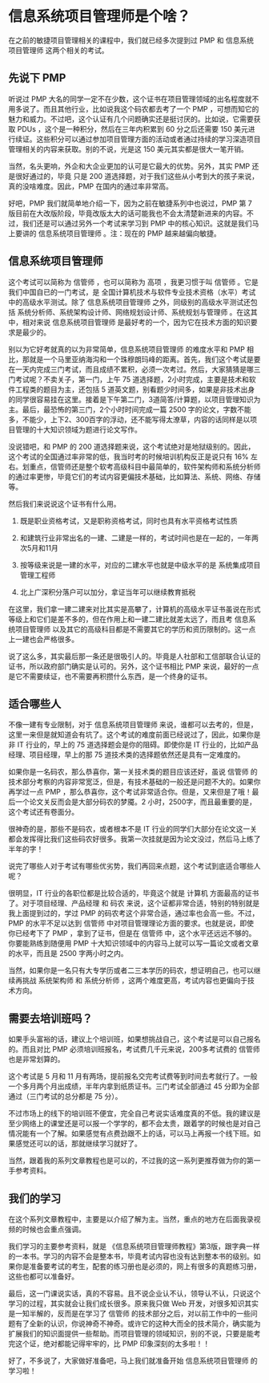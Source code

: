 # 信息系统项目管理师是个啥？

在之前的敏捷项目管理相关的课程中，我们就已经多次提到过 PMP 和 信息系统项目管理师 这两个相关的考试。

## 先说下 PMP 

听说过 PMP 大名的同学一定不在少数，这个证书在项目管理领域的出名程度就不用多说了。而且其他行业，比如说我这个码农都去考了一个 PMP ，可想而知它的魅力和威力。不过吧，这个认证有几个问题确实还是挺讨厌的。比如说，它需要获取 PDUs ，这个是一种积分，然后在三年内积累到 60 分之后还需要 150 美元进行续证。这些积分可以通过参加项目管理方面的活动或者通过持续的学习深造项目管理相关的内容来获取。别的不说，光是这 150 美元其实都是很大一笔开销。

当然，名头更响，外企和大企业更加的认可是它最大的优势。另外，其实 PMP 还是很好通过的，毕竟 只是 200 道选择题，对于我们这些从小考到大的孩子来说，真的没啥难度。因此，PMP 在国内的通过率非常高。

好吧，PMP 我们就简单地介绍一下，因为之前在敏捷系列中也说过，PMP 第 7 版目前在大改版阶段，毕竟改版太大的话可能我也不会太清楚新进来的内容。不过，我们还是可以通过另外一个考试来学习到 PMP 中的核心知识。这就是我们马上要讲的 信息系统项目管理师 。注：现在的 PMP 越来越偏向敏捷。

## 信息系统项目管理师

这个考试可以简称为 信管师 ，也可以简称为 高项 ，我更习惯于叫 信管师 。它是我们中国自已的一门考试，是 全国计算机技术与软件专业技术资格（水平）考试 中的高级水平测试。除了 信息系统项目管理师 之外，同级别的高级水平测试还包括 系统分析师、系统架构设计师、网络规划设计师、系统规划与管理师 。在这其中，相对来说 信息系统项目管理师 是最好考的一个，因为它在技术方面的知识要求是最少的。

别以为它好考就真的以为非常简单，信息系统项目管理师 的难度水平和 PMP 相比，那就是一个马里亚纳海沟和一个珠穆朗玛峰的距离。首先，我们这个考试是要在一天内完成三门考试，而且成绩不累积，必须一次考过。然后，大家猜猜是哪三门考试呢？不卖关子，第一门，上午 75 道选择题，2小时完成，主要是技术和软件工程类的题目为主，还包括 5 道英文题，别看题少时间多，如果是非技术出身的同学很容易挂在这里。接着是下午第二门，3道简答/计算题，以项目管理知识为主。最后，最恐怖的第三门，2个小时时间完成一篇 2500 字的论文，字数不能多，不能少，上下2、300百字的浮动，还不能写得太潦草，内容的话同样是以项目管理的十大知识领域为题进行论文写作。

没说错吧，和 PMP 的 200 道选择题来说，这个考试绝对是地狱级别的。因此，这个考试的全国通过率非常的低，我当时考的时候培训机构反正是说只有 16% 左右。划重点，信管师还是整个软考高级科目中最简单的，软件架构师和系统分析师的通过率更惨，毕竟它们的考试内容更偏技术基础，比如算法、系统、网络、存储等。

然后我们来说说这个证书有什么用。

1. 既是职业资格考试，又是职称资格考试，同时也具有水平资格考试性质

2. 和建筑行业非常出名的一建、二建是一样的，考试时间也是在一起的，一年两次5月和11月

3. 按等级来说是一建的水平，对应的二建水平也就是中级水平的是 系统集成项目管理工程师

4. 北上广深积分落户可以加分，拿证当年可以继续教育抵税

在这里，我们拿一建二建来对比其实是高攀了，计算机的高级水平证书虽说在形式等级上和它们是差不多的，但在作用上和一建二建比就差太远了，而且考 信息系统项目管理师 以及其它的高级科目都是不需要其它的学历和资历限制的。这一点上一建也会严格很多。

说了这么多，其实最后那一条还是很吸引人的。毕竟是人社部和工信部联合认证的证书，所以政府部门确实是认可的。另外，这个证书相比 PMP 来说，最好的一点是它不需要续证，也不需要再积攒什么东西，是一个终身的证书。

## 适合哪些人

不像一建有专业限制，对于 信息系统项目管理师 来说，谁都可以去考的，但是，这里一来但是就知道会有坑了。这个考试的难度前面已经说过了，因此，如果你是非 IT 行业的，早上的 75 道选择题会是你的阻碍。即使你是 IT 行业的，比如产品经理、项目经理，早上的那 75 道技术类的选择题依然还是具有一定难度的。

如果你是一名码农，那么恭喜你，第一关技术类的题目应该还好，虽说 信管师 的技术部分考察的内容非常宽泛，但是，有技术基础的一般还是问题不大的。如果你再学过一点 PMP ，那么恭喜你，这个考试非常适合你。但是，又来但是了哦！最后一个论文关反而会是大部分码农的梦魇。2 小时，2500字，而且最重要的是，这个考试还有卷面分。

很神奇的是，那些不是码农，或者根本不是 IT 行业的同学们大部分在论文这一关都会发挥得比我们这些码农好很多。我第一次挂就是因为论文没过，然后马上练了半年的字！

说完了哪些人对于考试有哪些优劣势，我们再回来点题，这个考试到底适合哪些人呢？

很明显，IT 行业的各职位都是比较合适的，毕竟这个就是 计算机 方面最高的证书了。对于项目经理、产品经理 和 码农 来说，这个证都非常合适，特别的特别就是我上面提到过的，学过 PMP 的码农考这个非常合适，通过率也会高一些。不过，PMP 的水平不足以达到 信管师 中对项目管理理论方面的要求。也就是说，即使你已经考下了 PMP ，拿到了证书，但是在 信管师 中，这个水平还远远不够的。你要能熟练到随便用 PMP 十大知识领域中的内容马上就可以写一篇论文或者文章的水平，而且是 2500 字两小时之内。

当然，如果你是一名只有大专学历或者二三本学历的码农，想证明自己，也可以继续再挑战 系统架构师 和 系统分析师 ，这两个难度更高，考试内容也更偏向于技术方向。

## 需要去培训班吗？

如果手头富裕的话，建议上个培训班，如果想挑战自己，这个考试是可以自己报名的。而且对比 PMP 必须培训班报名，考试费几千元来说，200多考试费的 信管师 也是非常划算的。

这个考试是 5 月和 11 月有两场，提前报名交完考试费等到时间去考就行了。一般一个多月两个月出成绩，半年内拿到纸质证书。三门考试全部通过 45 分即为全部通过（三门考试的总分都是 75 分）。

不过市场上的线下的培训班不便宜，完全自己考说实话难度真的不低。我的建议是至少网络上的课堂还是可以报一个学学的，都不会太贵，跟着学的时候也是对自己情况能有一个了解。如果感觉有点费劲跟不上的话，可以马上再报一个线下班。如果感觉还可以的话，那就继续学习就好了。

当然，跟着我的系列文章教程也是可以的，不过我的这一系列更推荐做为你的第一手参考资料。

## 我们的学习

在这个系列文章教程中，主要是以介绍了解为主。当然，重点的地方在后面我录视频的时候也会重点强调。

我们学习的主要参考资料，就是 《信息系统项目管理师教程》第3版，跟字典一样的一本书。学习的内容不会是整本书，毕竟考试内容也没有达到整本书的级别。如果你是准备要考试的考生，配套的练习册也是必须的，网上有很多的真题练习册，这些也都可以准备好。

最后，这一门课说实话，真的不容易。且不说企业认不认，领导认不认，只说这个学习的过程，其实就会让我们成长很多。原来我只做 Web 开发，对很多知识其实是一知半解的，反而是在学习了 信管师 的技术部分之后，对以前工作中的一些问题有了全新的认识，你说神奇不神奇。或许它的这种大而全的技术简介，确实能为扩展我们的知识面提供一些帮助。而项目管理的领域知识，别的不说，只要是能考完这个证，绝对都能记得牢牢的，比 PMP 印象深刻的太多啦！！

好了，不多说了，大家做好准备吧，马上我们就准备开始 信息系统项目管理师 的学习啦！



